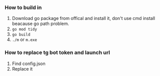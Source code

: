 ### How to build in 

1. Download go package from offical and install it, don't use cmd install beacause go path problem.
2. ```go mod tidy```
3. ```go build```
4. ```./m``` or ```m.exe```


### How to replace tg bot token and launch url

1. Find config.json
2. Replace it
